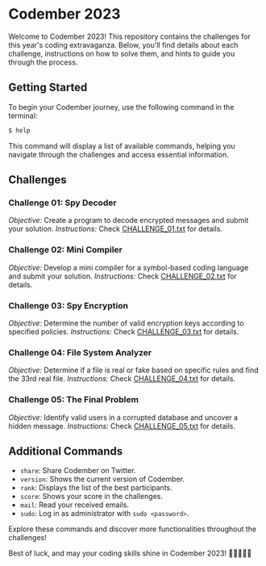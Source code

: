 # Codember 2023

Welcome to Codember 2023! This repository contains the challenges for this year's coding extravaganza. Below, you'll find details about each challenge, instructions on how to solve them, and hints to guide you through the process.

## Getting Started

To begin your Codember journey, use the following command in the terminal:

```bash
$ help
```

This command will display a list of available commands, helping you navigate through the challenges and access essential information.

## Challenges

### Challenge 01: Spy Decoder
*Objective:* Create a program to decode encrypted messages and submit your solution.
*Instructions:* Check [CHALLENGE_01.txt](https://codember.dev/data/message_01.txt) for details.

### Challenge 02: Mini Compiler
*Objective:* Develop a mini compiler for a symbol-based coding language and submit your solution.
*Instructions:* Check [CHALLENGE_02.txt](https://codember.dev/data/message_02.txt) for details.

### Challenge 03: Spy Encryption
*Objective:* Determine the number of valid encryption keys according to specified policies.
*Instructions:* Check [CHALLENGE_03.txt](https://codember.dev/data/encryption_policies.txt) for details.

### Challenge 04: File System Analyzer
*Objective:* Determine if a file is real or fake based on specific rules and find the 33rd real file.
*Instructions:* Check [CHALLENGE_04.txt](https://codember.dev/data/files_quarantine.txt) for details.

### Challenge 05: The Final Problem
*Objective:* Identify valid users in a corrupted database and uncover a hidden message.
*Instructions:* Check [CHALLENGE_05.txt](https://codember.dev/data/database_attacked.txt) for details.

## Additional Commands

- `share`: Share Codember on Twitter.
- `version`: Shows the current version of Codember.
- `rank`: Displays the list of the best participants.
- `score`: Shows your score in the challenges.
- `mail`: Read your received emails.
- `sudo`: Log in as administrator with `sudo <password>`.

Explore these commands and discover more functionalities throughout the challenges!

Best of luck, and may your coding skills shine in Codember 2023! 🚀👩‍💻👨‍💻
